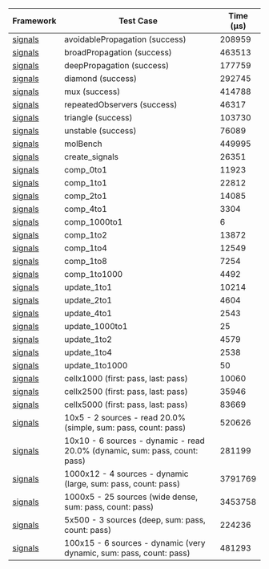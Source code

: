 | Framework | Test Case | Time (μs) |
| --- | --- | --- |
| [signals](https://github.com/rodydavis/signals.dart) | avoidablePropagation (success) | 208959 |
| [signals](https://github.com/rodydavis/signals.dart) | broadPropagation (success) | 463513 |
| [signals](https://github.com/rodydavis/signals.dart) | deepPropagation (success) | 177759 |
| [signals](https://github.com/rodydavis/signals.dart) | diamond (success) | 292745 |
| [signals](https://github.com/rodydavis/signals.dart) | mux (success) | 414788 |
| [signals](https://github.com/rodydavis/signals.dart) | repeatedObservers (success) | 46317 |
| [signals](https://github.com/rodydavis/signals.dart) | triangle (success) | 103730 |
| [signals](https://github.com/rodydavis/signals.dart) | unstable (success) | 76089 |
| [signals](https://github.com/rodydavis/signals.dart) | molBench | 449995 |
| [signals](https://github.com/rodydavis/signals.dart) | create_signals | 26351 |
| [signals](https://github.com/rodydavis/signals.dart) | comp_0to1 | 11923 |
| [signals](https://github.com/rodydavis/signals.dart) | comp_1to1 | 22812 |
| [signals](https://github.com/rodydavis/signals.dart) | comp_2to1 | 14085 |
| [signals](https://github.com/rodydavis/signals.dart) | comp_4to1 | 3304 |
| [signals](https://github.com/rodydavis/signals.dart) | comp_1000to1 | 6 |
| [signals](https://github.com/rodydavis/signals.dart) | comp_1to2 | 13872 |
| [signals](https://github.com/rodydavis/signals.dart) | comp_1to4 | 12549 |
| [signals](https://github.com/rodydavis/signals.dart) | comp_1to8 | 7254 |
| [signals](https://github.com/rodydavis/signals.dart) | comp_1to1000 | 4492 |
| [signals](https://github.com/rodydavis/signals.dart) | update_1to1 | 10214 |
| [signals](https://github.com/rodydavis/signals.dart) | update_2to1 | 4604 |
| [signals](https://github.com/rodydavis/signals.dart) | update_4to1 | 2543 |
| [signals](https://github.com/rodydavis/signals.dart) | update_1000to1 | 25 |
| [signals](https://github.com/rodydavis/signals.dart) | update_1to2 | 4579 |
| [signals](https://github.com/rodydavis/signals.dart) | update_1to4 | 2538 |
| [signals](https://github.com/rodydavis/signals.dart) | update_1to1000 | 50 |
| [signals](https://github.com/rodydavis/signals.dart) | cellx1000 (first: pass, last: pass) | 10060 |
| [signals](https://github.com/rodydavis/signals.dart) | cellx2500 (first: pass, last: pass) | 35946 |
| [signals](https://github.com/rodydavis/signals.dart) | cellx5000 (first: pass, last: pass) | 83669 |
| [signals](https://github.com/rodydavis/signals.dart) | 10x5 - 2 sources - read 20.0% (simple, sum: pass, count: pass) | 520626 |
| [signals](https://github.com/rodydavis/signals.dart) | 10x10 - 6 sources - dynamic - read 20.0% (dynamic, sum: pass, count: pass) | 281199 |
| [signals](https://github.com/rodydavis/signals.dart) | 1000x12 - 4 sources - dynamic (large, sum: pass, count: pass) | 3791769 |
| [signals](https://github.com/rodydavis/signals.dart) | 1000x5 - 25 sources (wide dense, sum: pass, count: pass) | 3453758 |
| [signals](https://github.com/rodydavis/signals.dart) | 5x500 - 3 sources (deep, sum: pass, count: pass) | 224236 |
| [signals](https://github.com/rodydavis/signals.dart) | 100x15 - 6 sources - dynamic (very dynamic, sum: pass, count: pass) | 481293 |
